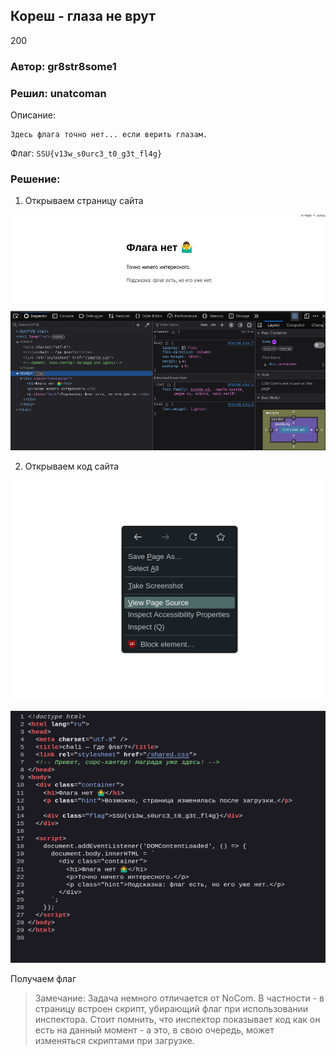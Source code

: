 Кореш - глаза не врут
---------------------------------
200

### Автор: gr8str8some1
### Решил: unatcoman

Описание:
```
Здесь флага точно нет... если верить глазам. 
```

Флаг: `SSU{v13w_s0urc3_t0_g3t_fl4g}`

### Решение:

1. Открываем страницу сайта

![Страница сайта](img/11.png)

2. Открываем код сайта

![Страница сайта](img/12.png)

![Код сайта](img/13.png)

Получаем флаг

> Замечание: Задача немного отличается от NoCom. В частности - в страницу встроен скрипт, убирающий флаг при использовании инспектора. Стоит помнить, что инспектор показывает код как он есть на данный момент - а это, в свою очередь, может изменяться скриптами при загрузке.

